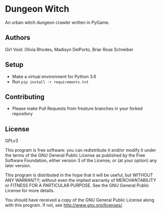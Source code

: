 # Dungeon Witch

An urban witch dungeon crawler written in PyGame.

## Authors

Girl Void: Olivia Rhodes, Madisyn DelPorto, Briar Rose Schreiber

## Setup

* Make a virtual environment for Python 3.6
* Run `pip install -r requirements.txt`

## Contributing

* Please make Pull Requests from freature branches in your forked repository

## License

GPLv3

This program is free software: you can redistribute it and/or modify
it under the terms of the GNU General Public License as published by
the Free Software Foundation, either version 3 of the License, or
(at your option) any later version.

This program is distributed in the hope that it will be useful,
but WITHOUT ANY WARRANTY; without even the implied warranty of
MERCHANTABILITY or FITNESS FOR A PARTICULAR PURPOSE.  See the
GNU General Public License for more details.

You should have received a copy of the GNU General Public License
along with this program.  If not, see <http://www.gnu.org/licenses/>.

